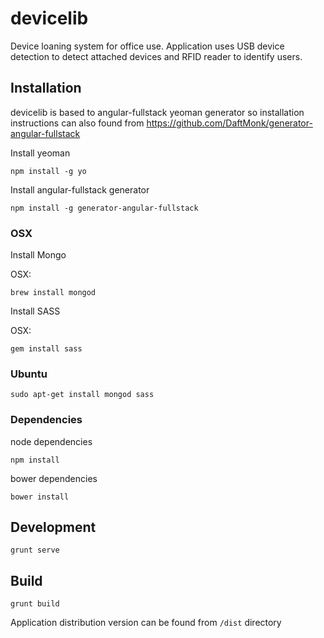 # devicelib

Device loaning system for office use.
Application uses USB device detection to detect attached devices and RFID reader to identify users.

## Installation
devicelib is based to angular-fullstack yeoman generator so installation instructions can also found from https://github.com/DaftMonk/generator-angular-fullstack
  
  Install yeoman
```
npm install -g yo
```

  Install angular-fullstack generator
```  
npm install -g generator-angular-fullstack
```

### OSX
  Install Mongo

OSX:  
```
brew install mongod
```

Install SASS
  
  OSX:
```  
gem install sass
```


### Ubuntu

```
sudo apt-get install mongod sass
```

### Dependencies

  node dependencies
```  
npm install
```

  bower dependencies
```  
bower install
```

## Development

```
grunt serve
```

## Build
```
grunt build
```
Application distribution version can be found from ```/dist``` directory
